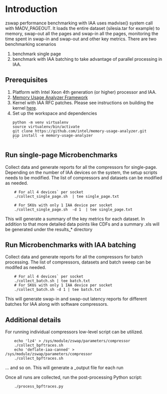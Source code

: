 # Introduction
zswap performance benchmarking with IAA uses madvise() system call with MADV_PAGEOUT. It loads the entire dataset (silesia.tar for example) to memory, swap-out all the pages and swap-in all the pages, monitoring the time spent in swap-in and swap-out and other key metrics. There are two benchmarking scenarios

1. benchmark single page
2. benchmark with IAA batching to take advantage of parallel processing in IAA.

## Prerequisites
1. Platform with Intel Xeon 4th generation (or higher) processor and IAA.
2. [Memory Usage Analyzer Framework](https://github.com/intel/memory-usage-analyzer/tree/main?tab=readme-ov-file#install_)
3. Kernel with IAA RFC patches. Please see instructions on building the kernel [here](https://github.com/intel/memory-usage-analyzer/wiki/Integration-of-IAA-RFC-patches-to-upstream-kernel).
4. Set up the workspace and dependencies
   ```
   python -m venv virtualenv
   source virtualenv/bin/activate
   git clone https://github.com/intel/memory-usage-analyzer.git
   pip install -e memory-usage-analyzer
   ``

## Run single-page Microbenchmarks

Collect data and generate reports for all the compressors for single-page. Depending on the number of IAA devices on the system, the setup scripts needs to be modified. The list of compressors and datasets can be modified as needed.
```
    # For all 4 devices` per socket
    ./collect_single_page.sh  | tee single_page.txt

    # For SKUs with only 1 IAA device per socket
    ./collect_single_page.sh  -d 1  | tee single_page.txt

``` 
This will generate a summary of the key metrics for each dataset. In addition to that more detailed data points like CDFs and a summary .xls will be generated under the results_* directory

## Run Microbenchmarks with IAA batching
Collect data and generate reports for all the compressors for batch processing. The list of compressors, datasets and batch sweep can be modifed as needed.
```
    # For all 4 devices` per socket
    ./collect_batch.sh | tee batch.txt
    # For SKUs with only 1 IAA device per socket
    ./collect_batch.sh -d 1 | tee batch.txt
```
This will generate swap-in and swap-out latency reports for different batches for IAA along with software compressors.

## Additional details
For running individual compressors low-level script can be utilized.

```
    echo 'lz4' > /sys/module/zswap/parameters/compressor
    ./collect_bpftraces.sh
    echo 'deflate-iaa-canned' > /sys/module/zswap/parameters/compressor
    ./collect_bpftraces.sh
   ``` 
... and so on. This will generate a <compressor>_output file for each run

Once all runs are collected, run the post-processing Python script:
```
    ./process_bpftraces.py
```


